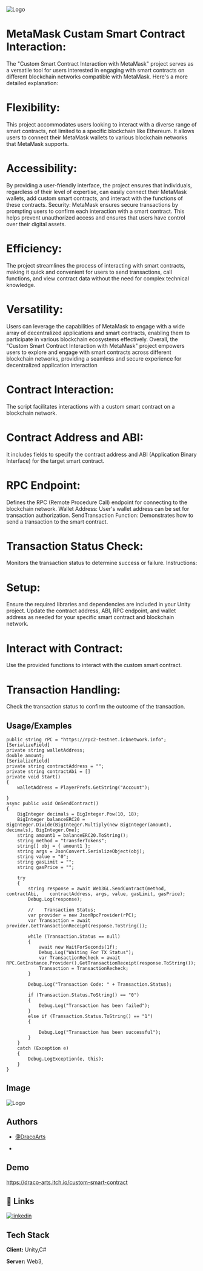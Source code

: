 
![Logo](https://dracoarts-logo.s3.eu-north-1.amazonaws.com/DracoArts.png)


# MetaMask Custam Smart Contract Interaction:

The "Custom Smart Contract Interaction with MetaMask" project serves as a versatile tool for users interested in engaging with smart contracts on different blockchain networks compatible with MetaMask. Here's a more detailed explanation:

# Flexibility: 
This project accommodates users looking to interact with a diverse range of smart contracts, not limited to a specific blockchain like Ethereum. It allows users to connect their MetaMask wallets to various blockchain networks that MetaMask supports.
# Accessibility: 
By providing a user-friendly interface, the project ensures that individuals, regardless of their level of expertise, can easily connect their MetaMask wallets, add custom smart contracts, and interact with the functions of these contracts.
Security: MetaMask ensures secure transactions by prompting users to confirm each interaction with a smart contract. This helps prevent unauthorized access and ensures that users have control over their digital assets.
# Efficiency: 
The project streamlines the process of interacting with smart contracts, making it quick and convenient for users to send transactions, call functions, and view contract data without the need for complex technical knowledge.
# Versatility: 
Users can leverage the capabilities of MetaMask to engage with a wide array of decentralized applications and smart contracts, enabling them to participate in various blockchain ecosystems effectively.
Overall, the "Custom Smart Contract Interaction with MetaMask" project empowers users to explore and engage with smart contracts across different blockchain networks, providing a seamless and secure experience for decentralized application interaction
# Contract Interaction: 
 The script facilitates interactions with a custom smart contract on a blockchain network.
# Contract Address and ABI: 
It includes fields to specify the contract address and ABI (Application Binary Interface) for the target smart contract.
# RPC Endpoint: 
Defines the RPC (Remote Procedure Call) endpoint for connecting to the blockchain network.
Wallet Address: User's wallet address can be set for transaction authorization.
SendTransaction Function: Demonstrates how to send a transaction to the smart contract.
# Transaction Status Check: 
Monitors the transaction status to determine success or failure.
Instructions:
# Setup: 
Ensure the required libraries and dependencies are included in your Unity project.
Update the contract address, ABI, RPC endpoint, and wallet address as needed for your specific smart contract and blockchain network.
 # Interact with Contract:
 Use the provided functions to interact with the custom smart contract.
# Transaction Handling: 
 Check the transaction status to confirm the outcome of the transaction.


## Usage/Examples

    public string rPC = "https://rpc2-testnet.icbnetwork.info";
    [SerializeField]
    private string walletAddress;
    double amount;
    [SerializeField]
    private string contractAddress = "";
    private string contractAbi = []
    private void Start()
    {
        walletAddress = PlayerPrefs.GetString("Account");
       
    }
    async public void OnSendContract()
    {
        BigInteger decimals = BigInteger.Pow(10, 18);
        BigInteger balanceERC20 = BigInteger.Divide(BigInteger.Multiply(new BigInteger(amount), decimals), BigInteger.One);
        string amount1 = balanceERC20.ToString();
        string method = "transferTokens";
        string[] obj = { amount1 };
        string args = JsonConvert.SerializeObject(obj);
        string value = "0";
        string gasLimit = "";
        string gasPrice = "";

        try
        {
            string response = await Web3GL.SendContract(method, contractAbi,    contractAddress, args, value, gasLimit, gasPrice);
            Debug.Log(response);

            //    Transaction Status;
            var provider = new JsonRpcProvider(rPC);
            var Transaction = await provider.GetTransactionReceipt(response.ToString());

            while (Transaction.Status == null)
            {
                await new WaitForSeconds(1f);
                Debug.Log("Waiting For TX Status");
                var TransactionRecheck = await RPC.GetInstance.Provider().GetTransactionReceipt(response.ToString());
                Transaction = TransactionRecheck;
            }

            Debug.Log("Transaction Code: " + Transaction.Status);

            if (Transaction.Status.ToString() == "0")
            {
                Debug.Log("Transaction has been failed");
            }
            else if (Transaction.Status.ToString() == "1")
            {

                Debug.Log("Transaction has been successful");
            }
        }
        catch (Exception e)
        {
            Debug.LogException(e, this);
        }
    }


## Image
![Logo](https://dracoarts-logo.s3.eu-north-1.amazonaws.com/ContractAddress-min.png)
## Authors

- [@DracoArts](https://github.com/orgs/DracoArts)

 -


## Demo

https://draco-arts.itch.io/custom-smart-contract

## 🔗 Links

[![linkedin](https://img.shields.io/badge/linkedin-0A66C2?style=for-the-badge&logo=linkedin&logoColor=white)](https://www.linkedin.com/company/mir-hamza-hasan/posts/?feedView=all/)
## Tech Stack
**Client:** Unity,C#

**Server:** Web3,

